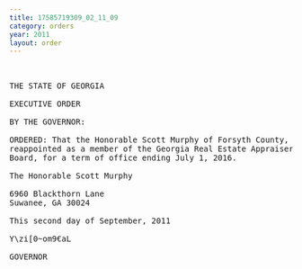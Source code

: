 ```yaml
---
title: 17585719309_02_11_09
category: orders
year: 2011
layout: order
---
```


<pre> 

THE STATE OF GEORGIA

EXECUTIVE ORDER

BY THE GOVERNOR:

ORDERED: That the Honorable Scott Murphy of Forsyth County, Georgia, is
reappointed as a member of the Georgia Real Estate Appraisers
Board, for a term of office ending July 1, 2016.

The Honorable Scott Murphy

6960 Blackthorn Lane
Suwanee, GA 30024

This second day of September, 2011

Y\zi[0~om9€aL

GOVERNOR

</pre>
